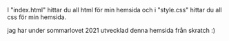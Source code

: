 I "index.html" hittar du all html för min hemsida och 
i "style.css" hittar du all css för min hemsida.



jag har under sommarlovet 2021 utvecklad denna hemsida från skratch :)
